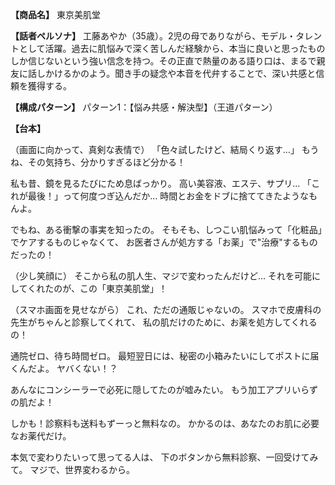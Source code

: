 **【商品名】**
東京美肌堂

**【話者ペルソナ】**
工藤あやか（35歳）。2児の母でありながら、モデル・タレントとして活躍。過去に肌悩みで深く苦しんだ経験から、本当に良いと思ったものしか信じないという強い信念を持つ。その正直で熱量のある語り口は、まるで親友に話しかけるかのよう。聞き手の疑念や本音を代弁することで、深い共感と信頼を獲得する。

**【構成パターン】**
パターン1：【悩み共感・解決型】（王道パターン）

**【台本】**

（画面に向かって、真剣な表情で）
「色々試したけど、結局くり返す…」
もうね、その気持ち、分かりすぎるほど分かる！

私も昔、鏡を見るたびにため息ばっかり。
高い美容液、エステ、サプリ…
「これが最後！」って何度つぎ込んだか…
時間とお金をドブに捨ててきたようなもんよ。

でもね、ある衝撃の事実を知ったの。
そもそも、しつこい肌悩みって「化粧品」でケアするものじゃなくて、
お医者さんが処方する「お薬」で"治療"するものだったの！

（少し笑顔に）
そこから私の肌人生、マジで変わったんだけど…
それを可能にしてくれたのが、この「東京美肌堂」！

（スマホ画面を見せながら）
これ、ただの通販じゃないの。
スマホで皮膚科の先生がちゃんと診察してくれて、
私の肌だけのために、お薬を処方してくれるの！

通院ゼロ、待ち時間ゼロ。
最短翌日には、秘密の小箱みたいにしてポストに届くんだよ。
ヤバくない！？

あんなにコンシーラーで必死に隠してたのが嘘みたい。
もう加工アプリいらずの肌だよ！

しかも！診察料も送料もずーっと無料なの。
かかるのは、あなたのお肌に必要なお薬代だけ。

本気で変わりたいって思ってる人は、
下のボタンから無料診察、一回受けてみて。
マジで、世界変わるから。
